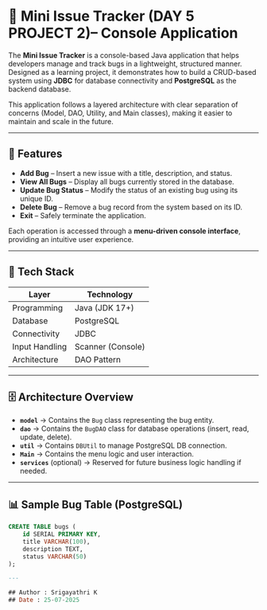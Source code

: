 # 🐞 Mini Issue Tracker (DAY 5 PROJECT 2)– Console Application

The **Mini Issue Tracker** is a console-based Java application that helps developers manage and track bugs in a lightweight, structured manner. Designed as a learning project, it demonstrates how to build a CRUD-based system using **JDBC** for database connectivity and **PostgreSQL** as the backend database.

This application follows a layered architecture with clear separation of concerns (Model, DAO, Utility, and Main classes), making it easier to maintain and scale in the future.

---

## 📌 Features

- **Add Bug** – Insert a new issue with a title, description, and status.
- **View All Bugs** – Display all bugs currently stored in the database.
- **Update Bug Status** – Modify the status of an existing bug using its unique ID.
- **Delete Bug** – Remove a bug record from the system based on its ID.
- **Exit** – Safely terminate the application.

Each operation is accessed through a **menu-driven console interface**, providing an intuitive user experience.

---

## 🧰 Tech Stack

| Layer              | Technology      |
|-------------------|-----------------|
| Programming        | Java (JDK 17+)  |
| Database           | PostgreSQL      |
| Connectivity       | JDBC            |
| Input Handling     | Scanner (Console) |
| Architecture       | DAO Pattern     |

---

## 🗄️ Architecture Overview

- **`model`** → Contains the `Bug` class representing the bug entity.
- **`dao`** → Contains the `BugDAO` class for database operations (insert, read, update, delete).
- **`util`** → Contains `DBUtil` to manage PostgreSQL DB connection.
- **`Main`** → Contains the menu logic and user interaction.
- **`services`** (optional) → Reserved for future business logic handling if needed.

---

## 📊 Sample Bug Table (PostgreSQL)

```sql
CREATE TABLE bugs (
    id SERIAL PRIMARY KEY,
    title VARCHAR(100),
    description TEXT,
    status VARCHAR(50)
);

--- 

## Author : Srigayathri K
## Date : 25-07-2025